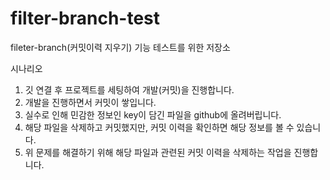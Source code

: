 # filter-branch-test
fileter-branch(커밋이력 지우기) 기능 테스트를 위한 저장소

시나리오
1. 깃 연결 후 프로젝트를 세팅하여 개발(커밋)을 진행합니다.
2. 개발을 진행하면서 커밋이 쌓입니다.
3. 실수로 인해 민감한 정보인 key이 담긴 파일을 github에 올려버립니다.
4. 해당 파일을 삭제하고 커밋했지만, 커밋 이력을 확인하면 해당 정보를 볼 수 있습니다.
5. 위 문제를 해결하기 위해 해당 파일과 관련된 커밋 이력을 삭제하는 작업을 진행합니다.